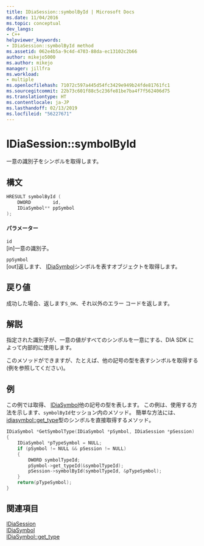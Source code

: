 ```yaml
---
title: IDiaSession::symbolById | Microsoft Docs
ms.date: 11/04/2016
ms.topic: conceptual
dev_langs:
- C++
helpviewer_keywords:
- IDiaSession::symbolById method
ms.assetid: 062e4b5a-9c4d-4703-88da-ec13102c2b66
author: mikejo5000
ms.author: mikejo
manager: jillfra
ms.workload:
- multiple
ms.openlocfilehash: 71072c597a445d54fc3429e949b24fde81761fc1
ms.sourcegitcommit: 22b73c601f88c5c236fe81be7ba4f7f562406d75
ms.translationtype: HT
ms.contentlocale: ja-JP
ms.lasthandoff: 02/13/2019
ms.locfileid: "56227671"
---
```

# <a name="idiasessionsymbolbyid"></a>IDiaSession::symbolById
一意の識別子をシンボルを取得します。

## <a name="syntax"></a>構文

```C++
HRESULT symbolById (
    DWORD        id,
    IDiaSymbol** ppSymbol
);
```

#### <a name="parameters"></a>パラメーター
`id`  
[in]一意の識別子。

`ppSymbol`  
[out]返します、 [IDiaSymbol](../../debugger/debug-interface-access/idiasymbol.md)シンボルを表すオブジェクトを取得します。

## <a name="return-value"></a>戻り値
成功した場合、返します`S_OK`、それ以外のエラー コードを返します。

## <a name="remarks"></a>解説
指定された識別子が、一意の値がすべてのシンボルを一意にする、DIA SDK によって内部的に使用します。

このメソッドができますが、たとえば、他の記号の型を表すシンボルを取得する (例を参照してください)。

## <a name="example"></a>例
この例では取得、 [IDiaSymbol](../../debugger/debug-interface-access/idiasymbol.md)他の記号の型を表します。 この例は、使用する方法を示します、`symbolById`セッション内のメソッド。 簡単な方法には、 [idiasymbol::get_type](../../debugger/debug-interface-access/idiasymbol-get-type.md)型のシンボルを直接取得するメソッド。

```C++
IDiaSymbol *GetSymbolType(IDiaSymbol *pSymbol, IDiaSession *pSession)
{
    IDiaSymbol *pTypeSymbol = NULL;
    if (pSymbol != NULL && pSession != NULL)
    {
        DWORD symbolTypeId;
        pSymbol->get_typeId(&symbolTypeId);
        pSession->symbolById(symbolTypeId, &pTypeSymbol);
    }
    return(pTypeSymbol);
}
```

## <a name="see-also"></a>関連項目
[IDiaSession](../../debugger/debug-interface-access/idiasession.md)  
[IDiaSymbol](../../debugger/debug-interface-access/idiasymbol.md)  
[IDiaSymbol::get_type](../../debugger/debug-interface-access/idiasymbol-get-type.md)
